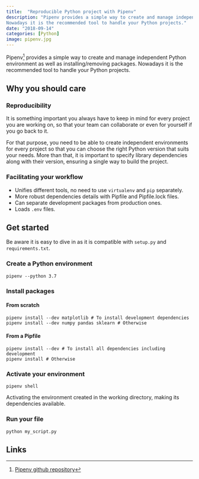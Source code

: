 ```yaml
---
title:  "Reproducible Python project with Pipenv"
description: "Pipenv provides a simple way to create and manage independent Python environment as well as installing/removing packages.
Nowadays it is the recommended tool to handle your Python projects."
date: "2018-09-14"
categories: [Python]
image: pipenv.jpg
---
```


Pipenv[^1] provides a simple way to create and manage independent Python environment as well as installing/removing packages.
Nowadays it is the recommended tool to handle your Python projects.

## Why you should care

### Reproducibility

It is something important you always have to keep in mind for every project you are working on,
so that your team can collaborate or even for yourself if you go back to it.

For that purpose, you need to be able to create independent environments for every project so that you can choose
the right Python version that suits your needs.
More than that, it is important to specify library dependencies along with their version, ensuring a single way to
build the project.

### Facilitating your workflow

- Unifies different tools, no need to use `virtualenv` and `pip` separately.
- More robust dependencies details with Pipfile and Pipfile.lock files.
- Can separate development packages from production ones.
- Loads `.env` files.

## Get started

Be aware it is easy to dive in as it is compatible with `setup.py` and `requirements.txt`.

### Create a Python environment

```shell
pipenv --python 3.7
```

### Install packages

#### From scratch

```shell
pipenv install --dev matplotlib # To install development dependencies
pipenv install --dev numpy pandas sklearn # Otherwise
```

#### From a Pipfile

```shell
pipenv install --dev # To install all dependencies including development
pipenv install # Otherwise
```

### Activate your environment

```shell
pipenv shell
```

Activating the environment created in the working directory, making its dependencies available.

### Run your file

```shell
python my_script.py
```

## Links

[^1]: [Pipenv github repository](https://github.com/pypa/pipenv)
